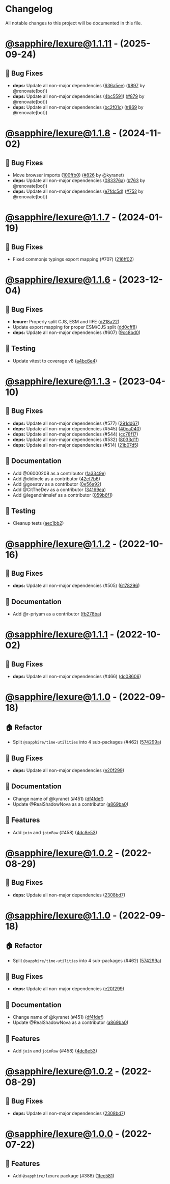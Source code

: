 # Changelog

All notable changes to this project will be documented in this file.

# [@sapphire/lexure@1.1.11](https://github.com/sapphiredev/utilities/compare/@sapphire/lexure@1.1.10...@sapphire/lexure@1.1.11) - (2025-09-24)

## 🐛 Bug Fixes

- **deps:** Update all non-major dependencies ([636a5ee](https://github.com/sapphiredev/utilities/commit/636a5eed0939fd96a82213bf8459846aedd54037)) ([#897](https://github.com/sapphiredev/utilities/pull/897) by @renovate[bot])
- **deps:** Update all non-major dependencies ([4bc5591](https://github.com/sapphiredev/utilities/commit/4bc55911f95456a2caee10a3588c7b5f1542fb00)) ([#879](https://github.com/sapphiredev/utilities/pull/879) by @renovate[bot])
- **deps:** Update all non-major dependencies ([bc2f01c](https://github.com/sapphiredev/utilities/commit/bc2f01ce7d6932c9a0e02faa7cc081ecbae9640d)) ([#869](https://github.com/sapphiredev/utilities/pull/869) by @renovate[bot])

# [@sapphire/lexure@1.1.8](https://github.com/sapphiredev/utilities/compare/@sapphire/lexure@1.1.7...@sapphire/lexure@1.1.8) - (2024-11-02)

## 🐛 Bug Fixes

- Move browser imports ([100ffb0](https://github.com/sapphiredev/utilities/commit/100ffb0a2471bb9f74cc580d282d11059e1a0a68)) ([#826](https://github.com/sapphiredev/utilities/pull/826) by @kyranet)
- **deps:** Update all non-major dependencies ([083376a](https://github.com/sapphiredev/utilities/commit/083376aac55094dbeddb5194e8a8f0d794b8cceb)) ([#763](https://github.com/sapphiredev/utilities/pull/763) by @renovate[bot])
- **deps:** Update all non-major dependencies ([e7fdc5d](https://github.com/sapphiredev/utilities/commit/e7fdc5db3632a7f90292ef3978898da32730343a)) ([#752](https://github.com/sapphiredev/utilities/pull/752) by @renovate[bot])

# [@sapphire/lexure@1.1.7](https://github.com/sapphiredev/utilities/compare/@sapphire/lexure@1.1.7...@sapphire/lexure@1.1.7) - (2024-01-19)

## 🐛 Bug Fixes

- Fixed commonjs typings export mapping (#707) ([216ff02](https://github.com/sapphiredev/utilities/commit/216ff0260d63a9590357f9a5069f1ae2b34eaf5d))

# [@sapphire/lexure@1.1.6](https://github.com/sapphiredev/utilities/compare/@sapphire/lexure@1.1.6...@sapphire/lexure@1.1.6) - (2023-12-04)

## 🐛 Bug Fixes

- **lexure:** Properly split CJS, ESM and IIFE ([d218a22](https://github.com/sapphiredev/utilities/commit/d218a22a3ca997151963e5abb97aa79146a20e29))
- Update export mapping for proper ESM/CJS split ([dd0cff8](https://github.com/sapphiredev/utilities/commit/dd0cff8e9b03a15812f25f7a1180501a92422629))
- **deps:** Update all non-major dependencies (#607) ([9cc8bd0](https://github.com/sapphiredev/utilities/commit/9cc8bd0d4b5d650deab2c913e6c3d713861bae28))

## 🧪 Testing

- Update vitest to coverage v8 ([a4bc6e4](https://github.com/sapphiredev/utilities/commit/a4bc6e4f24ea60143a150ecc76fda6484f172ab9))

# [@sapphire/lexure@1.1.3](https://github.com/sapphiredev/utilities/compare/@sapphire/lexure@1.1.2...@sapphire/lexure@1.1.3) - (2023-04-10)

## 🐛 Bug Fixes

- **deps:** Update all non-major dependencies (#577) ([291dd67](https://github.com/sapphiredev/utilities/commit/291dd6783e57d8f075ce566218ba076ef6c4bbbd))
- **deps:** Update all non-major dependencies (#545) ([40ca040](https://github.com/sapphiredev/utilities/commit/40ca040a21d8a0949682051a3a974538183a400e))
- **deps:** Update all non-major dependencies (#544) ([cc78f17](https://github.com/sapphiredev/utilities/commit/cc78f17390c7f3db08af92bf46a5a70a9c11dd5f))
- **deps:** Update all non-major dependencies (#532) ([8033d1f](https://github.com/sapphiredev/utilities/commit/8033d1ff7a5a1974134c61f424f171cccb2915e1))
- **deps:** Update all non-major dependencies (#514) ([21b07d5](https://github.com/sapphiredev/utilities/commit/21b07d5db529a0d982647a60de98e46f36f1ac93))

## 📝 Documentation

- Add @06000208 as a contributor ([fa3349e](https://github.com/sapphiredev/utilities/commit/fa3349e55ce4ad008785211dec7bf8e2b5d933df))
- Add @didinele as a contributor ([42ef7b6](https://github.com/sapphiredev/utilities/commit/42ef7b656c48fd0e720119db1d622c8bba2791e9))
- Add @goestav as a contributor ([0e56a92](https://github.com/sapphiredev/utilities/commit/0e56a92a4e2d0942bfa207f81a8cb03b32312034))
- Add @CitTheDev as a contributor ([34169ea](https://github.com/sapphiredev/utilities/commit/34169eae1dc0476ccf5a6c4f36e28602a204829e))
- Add @legendhimslef as a contributor ([059b6f1](https://github.com/sapphiredev/utilities/commit/059b6f1ab5362d46d58624d06c1aa39192b0716f))

## 🧪 Testing

- Cleanup tests ([aec1bb2](https://github.com/sapphiredev/utilities/commit/aec1bb290d0f3c00a1ae4f4c86302ebbb161d348))

# [@sapphire/lexure@1.1.2](https://github.com/sapphiredev/utilities/compare/@sapphire/lexure@1.1.1...@sapphire/lexure@1.1.2) - (2022-10-16)

## 🐛 Bug Fixes

- **deps:** Update all non-major dependencies (#505) ([6178296](https://github.com/sapphiredev/utilities/commit/617829649e1e4deeee02b14533b5377cd5bc1fb3))

## 📝 Documentation

- Add @r-priyam as a contributor ([fb278ba](https://github.com/sapphiredev/utilities/commit/fb278bacf627ec6fc88752eafeb12df5f3177a2c))

# [@sapphire/lexure@1.1.1](https://github.com/sapphiredev/utilities/compare/@sapphire/lexure@1.1.0...@sapphire/lexure@1.1.1) - (2022-10-02)

## 🐛 Bug Fixes

- **deps:** Update all non-major dependencies (#466) ([dc08606](https://github.com/sapphiredev/utilities/commit/dc08606a97154e47c65536123ac5f8b1262f7bd2))

# [@sapphire/lexure@1.1.0](https://github.com/sapphiredev/utilities/compare/@sapphire/lexure@1.0.2...@sapphire/lexure@1.1.0) - (2022-09-18)

## 🏠 Refactor

- Split `@sapphire/time-utilities` into 4 sub-packages (#462) ([574299a](https://github.com/sapphiredev/utilities/commit/574299a99e658f6500a2a7efa587a0919b2d1313))

## 🐛 Bug Fixes

- **deps:** Update all non-major dependencies ([e20f299](https://github.com/sapphiredev/utilities/commit/e20f29906e83cee000aaba9c6827e3bec5173d28))

## 📝 Documentation

- Change name of @kyranet (#451) ([df4fdef](https://github.com/sapphiredev/utilities/commit/df4fdefce18659975a4ebc224723638507d02d35))
- Update @RealShadowNova as a contributor ([a869ba0](https://github.com/sapphiredev/utilities/commit/a869ba0abfad041610b9115187d426aebe671af6))

## 🚀 Features

- Add `join` and `joinRaw` (#458) ([4dc8e53](https://github.com/sapphiredev/utilities/commit/4dc8e533cae7fc89faaf972aef0047638c696ff4))

# [@sapphire/lexure@1.0.2](https://github.com/sapphiredev/utilities/compare/@sapphire/lexure@1.0.1...@sapphire/lexure@1.0.2) - (2022-08-29)

## 🐛 Bug Fixes

- **deps:** Update all non-major dependencies ([2308bd7](https://github.com/sapphiredev/utilities/commit/2308bd74356b6b2e0c12995b25f4d8ade4803fe9))

# [@sapphire/lexure@1.1.0](https://github.com/sapphiredev/utilities/compare/@sapphire/lexure@1.0.2...@sapphire/lexure@1.1.0) - (2022-09-18)

## 🏠 Refactor

- Split `@sapphire/time-utilities` into 4 sub-packages (#462) ([574299a](https://github.com/sapphiredev/utilities/commit/574299a99e658f6500a2a7efa587a0919b2d1313))

## 🐛 Bug Fixes

- **deps:** Update all non-major dependencies ([e20f299](https://github.com/sapphiredev/utilities/commit/e20f29906e83cee000aaba9c6827e3bec5173d28))

## 📝 Documentation

- Change name of @kyranet (#451) ([df4fdef](https://github.com/sapphiredev/utilities/commit/df4fdefce18659975a4ebc224723638507d02d35))
- Update @RealShadowNova as a contributor ([a869ba0](https://github.com/sapphiredev/utilities/commit/a869ba0abfad041610b9115187d426aebe671af6))

## 🚀 Features

- Add `join` and `joinRaw` (#458) ([4dc8e53](https://github.com/sapphiredev/utilities/commit/4dc8e533cae7fc89faaf972aef0047638c696ff4))

# [@sapphire/lexure@1.0.2](https://github.com/sapphiredev/utilities/compare/@sapphire/lexure@1.0.1...@sapphire/lexure@1.0.2) - (2022-08-29)

## 🐛 Bug Fixes

- **deps:** Update all non-major dependencies ([2308bd7](https://github.com/sapphiredev/utilities/commit/2308bd74356b6b2e0c12995b25f4d8ade4803fe9))

# [@sapphire/lexure@1.0.0](https://github.com/sapphiredev/utilities/tree/@sapphire/lexure@1.0.0) - (2022-07-22)

## 🚀 Features

- Add `@sapphire/lexure` package (#388) ([1fec581](https://github.com/sapphiredev/utilities/commit/1fec581dedca26aa07766b57b9724011320a2b8b))

